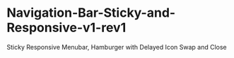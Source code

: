 # Navigation-Bar-Sticky-and-Responsive-v1-rev1
Sticky Responsive Menubar, Hamburger with Delayed Icon Swap and Close
